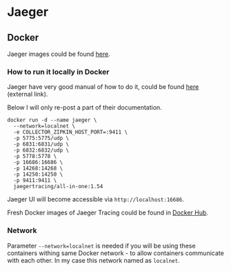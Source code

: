 Jaeger
=

## Docker

Jaeger images could be found [here](https://hub.docker.com/r/jaegertracing/all-in-one).

### How to run it locally in Docker

Jaeger have very good manual of how to do it, could be found [here](https://www.jaegertracing.io/docs/1.25/getting-started/) (external link).

Below I will only re-post a part of their documentation.

```shell
docker run -d --name jaeger \
  --network=localnet \
  -e COLLECTOR_ZIPKIN_HOST_PORT=:9411 \
  -p 5775:5775/udp \
  -p 6831:6831/udp \
  -p 6832:6832/udp \
  -p 5778:5778 \
  -p 16686:16686 \
  -p 14268:14268 \
  -p 14250:14250 \
  -p 9411:9411 \
  jaegertracing/all-in-one:1.54
```

Jaeger UI will become accessible via `http://localhost:16686`.

Fresh Docker images of Jaeger Tracing could be found in [Docker Hub](https://hub.docker.com/r/jaegertracing/all-in-one/tags?page=1&ordering=last_updated).

### Network

Parameter `--network=localnet` is needed if you will be using these containers withing same Docker network - to allow
containers communicate with each other. In my case this network named as `localnet`.
